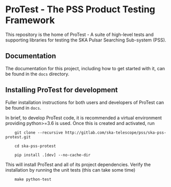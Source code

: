 ProTest - The PSS Product Testing Framework
===========================================

This repository is the home of ProTest - A suite of high-level tests and supporting libraries for testing the SKA Pulsar Searching Sub-system (PSS).

Documentation
-------------

The documentation for this project, including how to get started with it, can be found in the `docs` directory.


Installing ProTest for development
----------------------------------

Fuller installation instructions for both users and developers of ProTest can be found in `docs`.

In brief, to develop ProTest code, it is recommended a virtual environment providing python>=3.6 is used. Once this is created and activated, run

        git clone --recursive http://gitlab.com/ska-telescope/pss/ska-pss-protest.git

        cd ska-pss-protest

        pip install .[dev] --no-cache-dir

This will install ProTest and all of its project dependencies. Verify the installation by running the unit tests (this can take some time)

        make python-test
